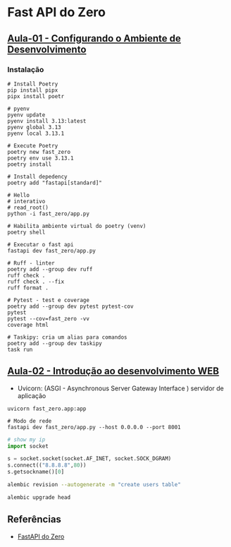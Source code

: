 # Fast API do Zero


## [Aula-01 - Configurando o Ambiente de Desenvolvimento](https://fastapidozero.dunossauro.com/)

### Instalação

```shell
# Install Poetry
pip install pipx
pipx install poetr

# pyenv
pyenv update
pyenv install 3.13:latest
pyenv global 3.13
pyenv local 3.13.1 

# Execute Poetry
poetry new fast_zero
poetry env use 3.13.1 
poetry install   

# Install depedency
poetry add "fastapi[standard]"

# Hello
# interativo
# read_root()
python -i fast_zero/app.py

# Habilita ambiente virtual do poetry (venv)
poetry shell

# Executar o fast api
fastapi dev fast_zero/app.py

# Ruff - linter
poetry add --group dev ruff
ruff check .
ruff check . --fix
ruff format .

# Pytest - test e coverage
poetry add --group dev pytest pytest-cov
pytest
pytest --cov=fast_zero -vv
coverage html

# Taskipy: cria um alias para comandos
poetry add --group dev taskipy
task run
```
## [Aula-02 - Introdução ao desenvolvimento WEB](https://fastapidozero.dunossauro.com/02/)

- Uvicorn: (ASGI - Asynchronous Server Gateway Interface ) servidor de aplicação

```shell
uvicorn fast_zero.app:app

# Modo de rede
fastapi dev fast_zero/app.py --host 0.0.0.0 --port 8001
```

```python
# show my ip
import socket

s = socket.socket(socket.AF_INET, socket.SOCK_DGRAM)
s.connect(("8.8.8.8",80))
s.getsockname()[0]
```


```bash
alembic revision --autogenerate -m "create users table"   

alembic upgrade head
```
## Referências

- [FastAPI do Zero](https://fastapidozero.dunossauro.com/)
